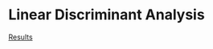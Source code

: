 # Linear Discriminant Analysis

[Results](https://htmlpreview.github.io/?https://github.com/SanchezPepe/Machine-Learning/blob/master/1_LDA/LDA.html)

